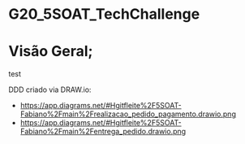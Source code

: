 # G20_5SOAT_TechChallenge

# Visão Geral;

test




DDD criado via DRAW.io:
- https://app.diagrams.net/#Hgitfleite%2F5SOAT-Fabiano%2Fmain%2Frealizacao_pedido_pagamento.drawio.png
- https://app.diagrams.net/#Hgitfleite%2F5SOAT-Fabiano%2Fmain%2Fentrega_pedido.drawio.png
